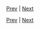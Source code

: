 [Prev](https://github.com/Ubugeeei/chibivue/blob/main/books/japanese/400_btc_render_component.md) | [Next](https://github.com/Ubugeeei/chibivue/blob/main/books/japanese/420_btc_v_on.md)



[Prev](https://github.com/Ubugeeei/chibivue/blob/main/books/japanese/400_btc_render_component.md) | [Next](https://github.com/Ubugeeei/chibivue/blob/main/books/japanese/420_btc_v_on.md)